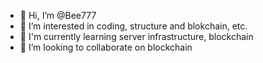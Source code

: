 - 👋 Hi, I’m @Bee777
- 👀 I’m interested in coding, structure and blokchain, etc.
- 🌱 I'm currently learning server infrastructure, blockchain
- 💞️ I’m looking to collaborate on blockchain

<!---
Bee777/Bee777 is a ✨ special ✨ repository because its `README.md` (this file) appears on your GitHub profile.
You can click the Preview link to take a look at your changes.
--->
